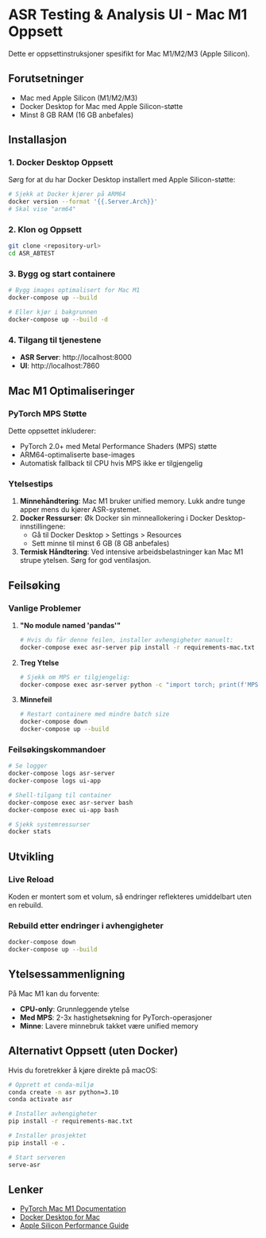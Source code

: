 # ASR Testing & Analysis UI - Mac M1 Oppsett

Dette er oppsettinstruksjoner spesifikt for Mac M1/M2/M3 (Apple Silicon).

## Forutsetninger

- Mac med Apple Silicon (M1/M2/M3)
- Docker Desktop for Mac med Apple Silicon-støtte
- Minst 8 GB RAM (16 GB anbefales)

## Installasjon

### 1. Docker Desktop Oppsett

Sørg for at du har Docker Desktop installert med Apple Silicon-støtte:

```bash
# Sjekk at Docker kjører på ARM64
docker version --format '{{.Server.Arch}}'
# Skal vise "arm64"
```

### 2. Klon og Oppsett

```bash
git clone <repository-url>
cd ASR_ABTEST
```

### 3. Bygg og start containere

```bash
# Bygg images optimalisert for Mac M1
docker-compose up --build

# Eller kjør i bakgrunnen
docker-compose up --build -d
```

### 4. Tilgang til tjenestene

- **ASR Server**: http://localhost:8000
- **UI**: http://localhost:7860

## Mac M1 Optimaliseringer

### PyTorch MPS Støtte

Dette oppsettet inkluderer:
- PyTorch 2.0+ med Metal Performance Shaders (MPS) støtte
- ARM64-optimaliserte base-images
- Automatisk fallback til CPU hvis MPS ikke er tilgjengelig

### Ytelsestips

1.  **Minnehåndtering**: Mac M1 bruker unified memory. Lukk andre tunge apper mens du kjører ASR-systemet.
2.  **Docker Ressurser**: Øk Docker sin minneallokering i Docker Desktop-innstillingene:
    - Gå til Docker Desktop > Settings > Resources
    - Sett minne til minst 6 GB (8 GB anbefales)
3.  **Termisk Håndtering**: Ved intensive arbeidsbelastninger kan Mac M1 strupe ytelsen. Sørg for god ventilasjon.

## Feilsøking

### Vanlige Problemer

1.  **"No module named 'pandas'"**
    ```bash
    # Hvis du får denne feilen, installer avhengigheter manuelt:
    docker-compose exec asr-server pip install -r requirements-mac.txt
    ```
2.  **Treg Ytelse**
    ```bash
    # Sjekk om MPS er tilgjengelig:
    docker-compose exec asr-server python -c "import torch; print(f'MPS available: {torch.backends.mps.is_available()}')"
    ```
3.  **Minnefeil**
    ```bash
    # Restart containere med mindre batch size
    docker-compose down
    docker-compose up --build
    ```

### Feilsøkingskommandoer

```bash
# Se logger
docker-compose logs asr-server
docker-compose logs ui-app

# Shell-tilgang til container
docker-compose exec asr-server bash
docker-compose exec ui-app bash

# Sjekk systemressurser
docker stats
```

## Utvikling

### Live Reload

Koden er montert som et volum, så endringer reflekteres umiddelbart uten en rebuild.

### Rebuild etter endringer i avhengigheter

```bash
docker-compose down
docker-compose up --build
```

## Ytelsessammenligning

På Mac M1 kan du forvente:
- **CPU-only**: Grunnleggende ytelse
- **Med MPS**: 2-3x hastighetsøkning for PyTorch-operasjoner
- **Minne**: Lavere minnebruk takket være unified memory

## Alternativt Oppsett (uten Docker)

Hvis du foretrekker å kjøre direkte på macOS:

```bash
# Opprett et conda-miljø
conda create -n asr python=3.10
conda activate asr

# Installer avhengigheter
pip install -r requirements-mac.txt

# Installer prosjektet
pip install -e .

# Start serveren
serve-asr
```

## Lenker

- [PyTorch Mac M1 Documentation](https://pytorch.org/blog/pytorch-m1-support/)
- [Docker Desktop for Mac](https://docs.docker.com/desktop/mac/)
- [Apple Silicon Performance Guide](https://developer.apple.com/documentation/accelerate)